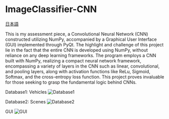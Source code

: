 # ImageClassifier-CNN

[日本語](https://github.com/KanaMeisa/ImageClassifier-CNN/blob/master/READMEJP.md)

This is my assessment piece, a Convolutional Neural Network (CNN) constructed utilizing NumPy, accompanied by a Graphical User Interface (GUI) implemented through PyQt. The highlight and challenge of this project lie in the fact that the entire CNN is developed using NumPy, without reliance on any deep learning frameworks. The program employs a CNN built with NumPy, realizing a compact neural network framework, encompassing a variety of layers in the CNN such as linear, convolutional, and pooling layers, along with activation functions like ReLu, Sigmoid, Softmax, and the cross-entropy loss function. This project proves invaluable for those seeking to grasp the fundamental logic behind CNNs.

Database1: Vehicles
![Database1](https://github.com/KanaMeisa/ImageClassifier-NumPy/blob/master/.idea/Picture.png)

Database2: Scenes
![Database2](https://github.com/KanaMeisa/ImageClassifier-NumPy/blob/master/.idea/Picture1.png)

GUI
![GUI](https://github.com/KanaMeisa/ImageClassifier-NumPy/blob/master/.idea/Picture2.png)
